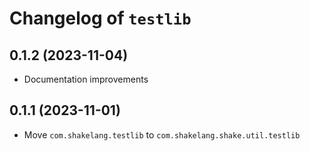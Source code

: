 # Changelog of `testlib`

## 0.1.2 (2023-11-04)

- Documentation improvements

## 0.1.1 (2023-11-01)

- Move `com.shakelang.testlib` to `com.shakelang.shake.util.testlib`

